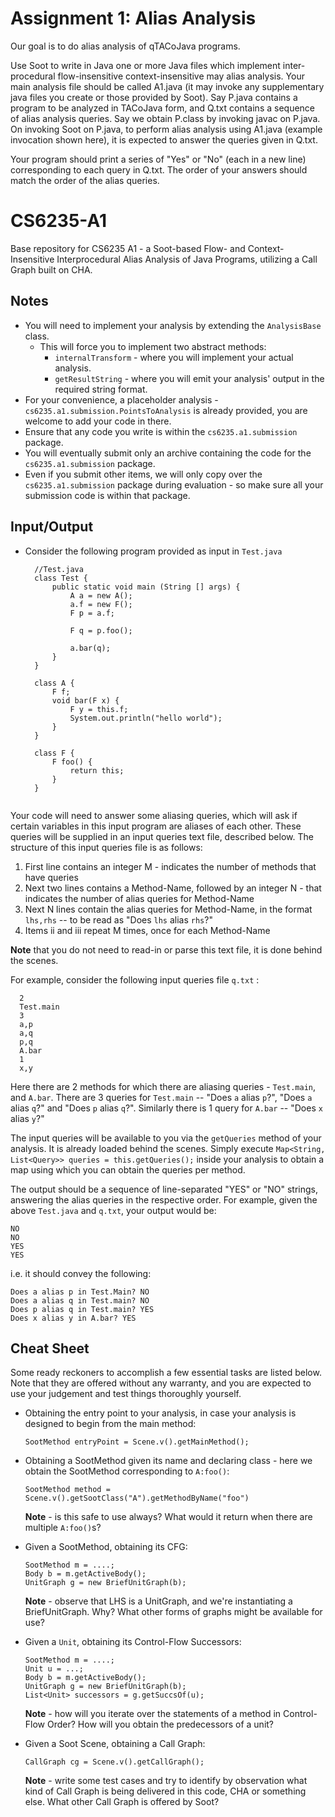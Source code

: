 # Assignment 1: Alias Analysis

Our goal is to do alias analysis of qTACoJava programs. 

Use Soot to write in Java one or more Java files which implement inter-procedural flow-insensitive context-insensitive may alias analysis. Your main analysis file should be called A1.java (it may invoke any supplementary java files you create or those provided by Soot). Say P.java contains a program to be analyzed in TACoJava form, and Q.txt contains a sequence of alias analysis queries. Say we obtain P.class by invoking javac on P.java. On invoking Soot on P.java, to perform alias analysis using A1.java (example invocation shown here), it is expected to answer the queries given in Q.txt.  

Your program should print a series of "Yes" or "No" (each in a new line) corresponding to each query in Q.txt. The order of your answers should match the order of the alias queries.  


# CS6235-A1
Base repository for CS6235 A1 - a Soot-based Flow- and Context-Insensitive Interprocedural Alias Analysis of Java Programs, utilizing a Call Graph built on CHA.

## Notes
* You will need to implement your analysis by extending the `AnalysisBase` class.
  * This will force you to implement two abstract methods:
    * `internalTransform` - where you will implement your actual analysis.
    * `getResultString` - where you will emit your analysis' output in the required string format.
* For your convenience, a placeholder analysis - `cs6235.a1.submission.PointsToAnalysis` is already provided, you are welcome to add your code in there.
* Ensure that any code you write is within the `cs6235.a1.submission` package.
* You will eventually submit only an archive containing the code for the `cs6235.a1.submission` package.
* Even if you submit other items, we will only copy over the `cs6235.a1.submission` package during evaluation - so make sure all your submission code is within that package.

## Input/Output
* Consider the following program provided as input in `Test.java`
  ```
	//Test.java
	class Test {
		public static void main (String [] args) {
			A a = new A();
			a.f = new F();
			F p = a.f;
			
			F q = p.foo();
   
			a.bar(q);
		}
	}
	  
	class A {
		F f;
		void bar(F x) {
			F y = this.f;
			System.out.println("hello world");
		}
	}
	
	class F {
		F foo() {
			return this;
		}
	}
	
  ```

 Your code will need to answer some aliasing queries, which will ask if certain variables in this input program are aliases of each other. These queries will be supplied in an input queries text file, described below. The structure of this input queries file is as follows:
  1. First line contains an integer M - indicates the number of methods that have queries
  2. Next two lines contains a Method-Name, followed by an integer N - that indicates the number of alias queries for Method-Name
  3. Next N lines contain the alias queries for Method-Name, in the format `lhs,rhs` -- to be read as "Does `lhs` alias `rhs`?"
  4. Items ii and iii repeat M times, once for each Method-Name
  
  **Note** that you do not need to read-in or parse this text file, it is done behind the scenes.
  
   For example, consider the following input queries file `q.txt` :
```
  2
  Test.main
  3
  a,p
  a,q
  p,q
  A.bar
  1
  x,y
```
     
Here there are 2 methods for which there are aliasing queries - `Test.main`, and `A.bar`. There are 3 queries for `Test.main` -- "Does `a` alias `p`?", "Does `a` alias `q`?" and "Does `p` alias `q`?". Similarly there is 1 query for `A.bar` -- "Does `x` alias `y`?"
     
     
The input queries will be available to you via the `getQueries` method of your analysis. It is already loaded behind the scenes. Simply execute `Map<String, List<Query>> queries = this.getQueries();` inside your analysis to obtain a map using which you can obtain the queries per method.

The output should be a sequence of line-separated "YES" or "NO" strings, answering the alias queries in the respective order. For example, given the above `Test.java` and `q.txt`, your output would be:
```
NO
NO
YES
YES
```
i.e. it should convey the following:
```
Does a alias p in Test.Main? NO
Does a alias q in Test.main? NO
Does p alias q in Test.main? YES
Does x alias y in A.bar? YES
```

## Cheat Sheet
Some ready reckoners to accomplish a few essential tasks are listed below. Note that they are offered without any warranty, and you are expected to use your judgement and test things thoroughly yourself.
* Obtaining the entry point to your analysis, in case your analysis is designed to begin from the main method:
 
  `SootMethod entryPoint = Scene.v().getMainMethod();`
  
* Obtaining a SootMethod given its name and declaring class - here we obtain the SootMethod corresponding to `A:foo()`:

   `SootMethod method = Scene.v().getSootClass("A").getMethodByName("foo")`
   
   **Note** - is this safe to use always? What would it return when there are multiple `A:foo()`s?
   
   
* Given a SootMethod, obtaining its CFG:

   ```
  SootMethod m = ....;
  Body b = m.getActiveBody();
  UnitGraph g = new BriefUnitGraph(b);
    ```
  **Note** - observe that LHS is a UnitGraph, and we're instantiating a BriefUnitGraph. Why? What other forms of graphs might be available for use? 
  
* Given a `Unit`, obtaining its Control-Flow Successors:

  ```
  SootMethod m = ....;
  Unit u = ...;
  Body b = m.getActiveBody();
  UnitGraph g = new BriefUnitGraph(b);
  List<Unit> successors = g.getSuccsOf(u);
  ```

  **Note** - how will you iterate over the statements of a method in Control-Flow Order? How will you obtain the predecessors of a unit?

* Given a Soot Scene, obtaining a Call Graph:
 
   ```
   CallGraph cg = Scene.v().getCallGraph(); 
   ```
   
   **Note** - write some test cases and try to identify by observation what kind of Call Graph is being delivered in this code, CHA or something else. What other Call Graph is offered by Soot?
